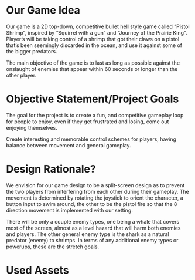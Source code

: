 # Our Game Idea
Our game is a 2D top-down, competitive bullet hell style game called “Pistol Shrimp”, inspired by “Squirrel with a gun” and “Journey of the Prairie King”. Player’s will be taking control of a shrimp that got their claws on a pistol that’s been seemingly discarded in the ocean, and use it against some of the bigger predators. 

The main objective of the game is to last as long as possible against the onslaught of enemies that appear within 60 seconds or longer than the other player.   

# Objective Statement/Project Goals
The goal for the project is to create a fun, and competitive gameplay loop for people to enjoy, even if they get frustrated and losing, come out enjoying themselves. 

Create interesting and memorable control schemes for players, having balance between movement and general gameplay. 

# Design Rationale? 
We envision for our game design to be a split-screen design as to prevent the two players from interfering from each other during their gameplay. The movement is determined by rotating the joystick to orient the character, a button input to swim around, the other to be the pistol fire so that the 8 direction movement is implemented with our setting.

There will be only a couple enemy types, one being a whale that covers most of the screen, almost as a level hazard that will harm both enemies and players. The other general enemy type is the shark as a natural predator (enemy) to shrimps. In terms of any additional enemy types or powerups, these are the stretch goals. 

# Used Assets
